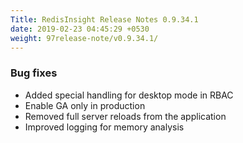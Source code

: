 ```yaml
---
Title: RedisInsight Release Notes 0.9.34.1 
date: 2019-02-23 04:45:29 +0530
weight: 97release-note/v0.9.34.1/
---
```

### Bug fixes

- Added special handling for desktop mode in RBAC
- Enable GA only in production
- Removed full server reloads from the application
- Improved logging for memory analysis
